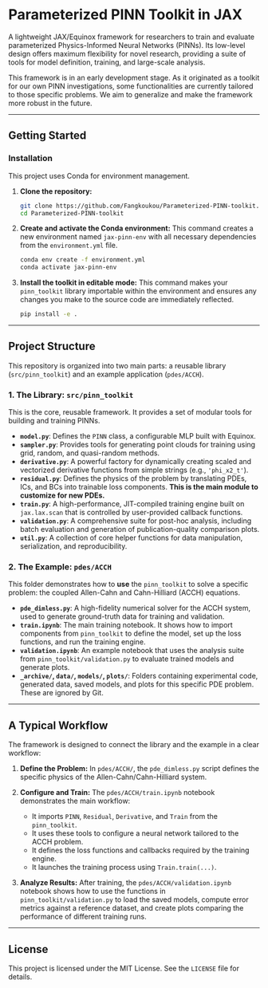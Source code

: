 # Parameterized PINN Toolkit in JAX

A lightweight JAX/Equinox framework for researchers to train and evaluate parameterized Physics-Informed Neural Networks (PINNs). Its low-level design offers maximum flexibility for novel research, providing a suite of tools for model definition, training, and large-scale analysis.

This framework is in an early development stage. As it originated as a toolkit for our own PINN investigations, some functionalities are currently tailored to those specific problems. We aim to generalize and make the framework more robust in the future.

---

## Getting Started

### Installation

This project uses Conda for environment management.

1.  **Clone the repository:**
    ```bash
    git clone https://github.com/Fangkoukou/Parameterized-PINN-toolkit.git
    cd Parameterized-PINN-toolkit
    ```

2.  **Create and activate the Conda environment:**
    This command creates a new environment named `jax-pinn-env` with all necessary dependencies from the `environment.yml` file.
    ```bash
    conda env create -f environment.yml
    conda activate jax-pinn-env
    ```

3.  **Install the toolkit in editable mode:**
    This command makes your `pinn_toolkit` library importable within the environment and ensures any changes you make to the source code are immediately reflected.
    ```bash
    pip install -e .
    ```

---

## Project Structure

This repository is organized into two main parts: a reusable library (`src/pinn_toolkit`) and an example application (`pdes/ACCH`).

### 1. The Library: `src/pinn_toolkit`

This is the core, reusable framework. It provides a set of modular tools for building and training PINNs.

-   **`model.py`**: Defines the `PINN` class, a configurable MLP built with Equinox.
-   **`sampler.py`**: Provides tools for generating point clouds for training using grid, random, and quasi-random methods.
-   **`derivative.py`**: A powerful factory for dynamically creating scaled and vectorized derivative functions from simple strings (e.g., `'phi_x2_t'`).
-   **`residual.py`**: Defines the physics of the problem by translating PDEs, ICs, and BCs into trainable loss components. **This is the main module to customize for new PDEs.**
-   **`train.py`**: A high-performance, JIT-compiled training engine built on `jax.lax.scan` that is controlled by user-provided callback functions.
-   **`validation.py`**: A comprehensive suite for post-hoc analysis, including batch evaluation and generation of publication-quality comparison plots.
-   **`util.py`**: A collection of core helper functions for data manipulation, serialization, and reproducibility.

### 2. The Example: `pdes/ACCH`

This folder demonstrates how to **use** the `pinn_toolkit` to solve a specific problem: the coupled Allen-Cahn and Cahn-Hilliard (ACCH) equations.

-   **`pde_dimless.py`**: A high-fidelity numerical solver for the ACCH system, used to generate ground-truth data for training and validation.
-   **`train.ipynb`**: The main training notebook. It shows how to import components from `pinn_toolkit` to define the model, set up the loss functions, and run the training engine.
-   **`validation.ipynb`**: An example notebook that uses the analysis suite from `pinn_toolkit/validation.py` to evaluate trained models and generate plots.
-   **`_archive/`, `data/`, `models/`, `plots/`**: Folders containing experimental code, generated data, saved models, and plots for this specific PDE problem. These are ignored by Git.

---

## A Typical Workflow

The framework is designed to connect the library and the example in a clear workflow:

1.  **Define the Problem:** In `pdes/ACCH/`, the `pde_dimless.py` script defines the specific physics of the Allen-Cahn/Cahn-Hilliard system.

2.  **Configure and Train:** The `pdes/ACCH/train.ipynb` notebook demonstrates the main workflow:
    -   It imports `PINN`, `Residual`, `Derivative`, and `Train` from the `pinn_toolkit`.
    -   It uses these tools to configure a neural network tailored to the ACCH problem.
    -   It defines the loss functions and callbacks required by the training engine.
    -   It launches the training process using `Train.train(...)`.

3.  **Analyze Results:** After training, the `pdes/ACCH/validation.ipynb` notebook shows how to use the functions in `pinn_toolkit/validation.py` to load the saved models, compute error metrics against a reference dataset, and create plots comparing the performance of different training runs.

---

## License

This project is licensed under the MIT License. See the `LICENSE` file for details.

